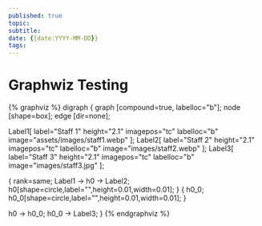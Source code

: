 ```yaml
---
published: true
topic:
subtitle: 
date: {{date:YYYY-MM-DD}}
tags: 
---
```


# Graphwiz Testing
{% graphviz %}
digraph {
graph [compound=true, labelloc="b"];
node [shape=box];
edge [dir=none];

Label1[
    label="Staff 1"
    height="2.1"
    imagepos="tc"
    labelloc="b"
    image="assets/images/staff1.webp"
];
Label2[
    label="Staff 2"
    height="2.1"
    imagepos="tc"
    labelloc="b"
    image="images/staff2.webp"
];
Label3[
    label="Staff 3"
    height="2.1"
    imagepos="tc"
    labelloc="b"
    image="images/staff3.jpg"
];

{ 
    rank=same;
    Label1 -> h0 -> Label2;
    h0[shape=circle,label="",height=0.01,width=0.01];
}
{
    h0_0;
    h0_0[shape=circle,label="",height=0.01,width=0.01];
}

h0 -> h0_0;
h0_0 -> Label3;
}
{% endgraphviz %}

